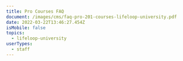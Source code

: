 ```yaml
---
title: Pro Courses FAQ
document: /images/cms/faq-pro-201-courses-lifeloop-university.pdf
date: 2022-03-22T13:46:27.454Z
isMobile: false
topics:
  - lifeloop-university
userTypes:
  - staff
---
```

